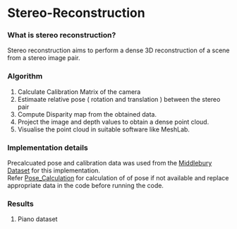 # Stereo-Reconstruction

### What is stereo reconstruction?
Stereo reconstruction aims to perform a dense 3D reconstruction of a scene from a stereo image pair.

### Algorithm
1. Calculate Calibration Matrix of the camera
2. Estimaate relative pose ( rotation and translation ) between the stereo pair
3. Compute Disparity map from the obtained data.
4. Project the image and depth values to obtain a dense point cloud.
5. Visualise the point cloud in suitable software like MeshLab.

### Implementation details
Precalcuated pose and calibration data was used from the [Middlebury Dataset](https://vision.middlebury.edu/stereo/data/scenes2014/) for this implementation.<br/>
Refer [Pose_Calculation](...) for calculation of of pose if not available and replace appropriate data in the code before running the code.

### Results 
1. Piano dataset



